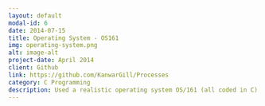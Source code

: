 ```yaml
---
layout: default
modal-id: 6
date: 2014-07-15
title: Operating System - OS161
img: operating-system.png
alt: image-alt
project-date: April 2014
client: Github
link: https://github.com/KanwarGill/Processes
category: C Programming
description: Used a realistic operating system OS/161 (all coded in C) for the following three projects. 1) Extended OS/161's thread system, added the ability to pass command line arguments to user programs on start up, and implemented several system calls allowing for process management. 2) Implemented virtual memory in OS/161 to allow multiple processes to share limited physical memory while providing each process with the abstraction of a large virtual memory. 3) Added support for file system calls that allowed user programs to perform file and file system operations. Also, made the native OS/161 file system more space-efficient.
---
```

